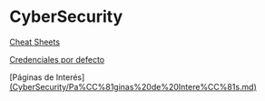 # CyberSecurity

[Cheat Sheets](CyberSecurity/Cheat%20Sheets.md)

[Credenciales por defecto](CyberSecurity/Credenciales%20por%20defecto.md)

[Páginas de Interés][(CyberSecurity/Pa%CC%81ginas%20de%20Intere%CC%81s.md)](https://github.com/Rannden-SHA/CheatSheets/blob/main/CyberSecurity/P%C3%A1ginas%20de%20Inter%C3%A9s.md)
